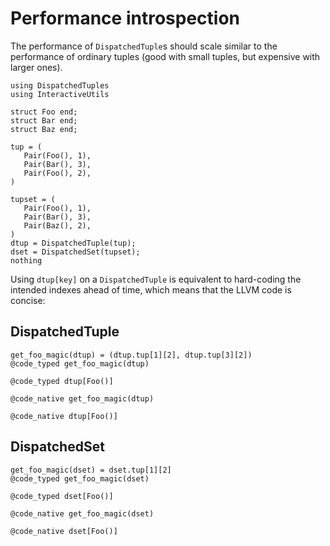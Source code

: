 # Performance introspection

The performance of `DispatchedTuple`s should scale similar to the performance of ordinary tuples (good with small tuples, but expensive with larger ones).

```@example perf
using DispatchedTuples
using InteractiveUtils

struct Foo end;
struct Bar end;
struct Baz end;

tup = (
   Pair(Foo(), 1),
   Pair(Bar(), 3),
   Pair(Foo(), 2),
)

tupset = (
   Pair(Foo(), 1),
   Pair(Bar(), 3),
   Pair(Baz(), 2),
)
dtup = DispatchedTuple(tup);
dset = DispatchedSet(tupset);
nothing
```

Using `dtup[key]` on a `DispatchedTuple` is equivalent to hard-coding the intended indexes ahead of time, which means that the LLVM code is concise:

## DispatchedTuple

```@example perf
get_foo_magic(dtup) = (dtup.tup[1][2], dtup.tup[3][2])
@code_typed get_foo_magic(dtup)
```
```@example perf
@code_typed dtup[Foo()]
```

```@example perf
@code_native get_foo_magic(dtup)
```
```@example perf
@code_native dtup[Foo()]
```

## DispatchedSet

```@example perf
get_foo_magic(dset) = dset.tup[1][2]
@code_typed get_foo_magic(dset)
```
```@example perf
@code_typed dset[Foo()]
```

```@example perf
@code_native get_foo_magic(dset)
```
```@example perf
@code_native dset[Foo()]
```
